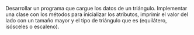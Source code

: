 Desarrollar un programa que cargue los datos de un triángulo.
Implementar una clase con los métodos para inicializar los atributos, imprimir el valor del lado con un tamaño mayor y el tipo de triángulo que es (equilátero, isósceles o escaleno). 

 